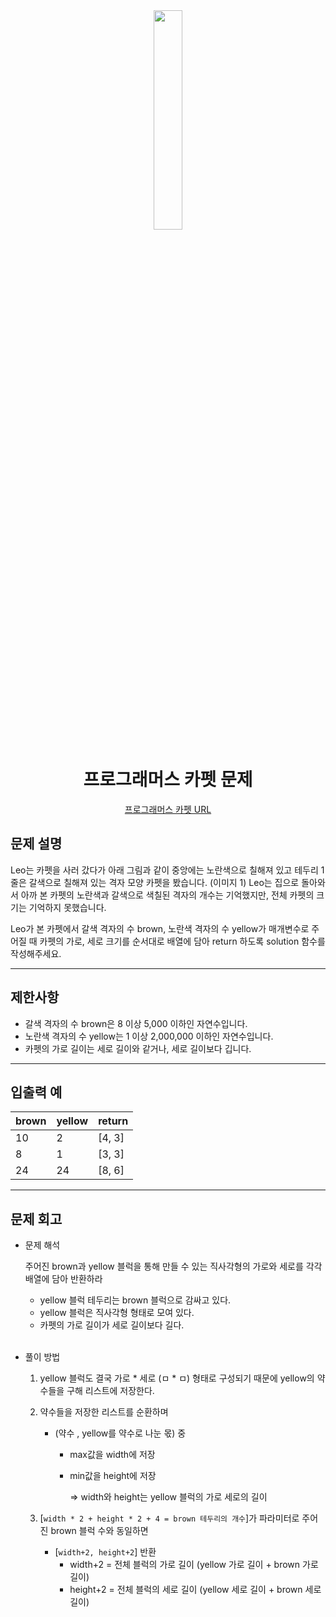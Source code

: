 <div align="center">
<img src="" width = "30%" height="30%">

# 프로그래머스 카펫 문제
[프로그래머스 카펫 URL](https://school.programmers.co.kr/learn/courses/30/lessons/42842)



</div>



## 문제 설명
Leo는 카펫을 사러 갔다가 아래 그림과 같이 중앙에는 노란색으로 칠해져 있고 테두리 1줄은 갈색으로 칠해져 있는 격자 모양 카펫을 봤습니다.
(이미지 1)
Leo는 집으로 돌아와서 아까 본 카펫의 노란색과 갈색으로 색칠된 격자의 개수는 기억했지만, 전체 카펫의 크기는 기억하지 못했습니다.

Leo가 본 카펫에서 갈색 격자의 수 brown, 노란색 격자의 수 yellow가 매개변수로 주어질 때 카펫의 가로, 세로 크기를 순서대로 배열에 담아 return 하도록 solution 함수를 작성해주세요.

---

## 제한사항
* 갈색 격자의 수 brown은 8 이상 5,000 이하인 자연수입니다.
* 노란색 격자의 수 yellow는 1 이상 2,000,000 이하인 자연수입니다.
* 카펫의 가로 길이는 세로 길이와 같거나, 세로 길이보다 깁니다.

---
## 입출력 예

|brown|yellow|return|
|---|---|---|
|10|	2|	[4, 3]|
|8|	1|	[3, 3]|
|24|	24|	[8, 6]|


---
## 문제 회고

* 문제 해석
    
    주어진 brown과 yellow 블럭을 통해 만들 수 있는 직사각형의 가로와 세로를 각각 배열에 담아 반환하라
    * yellow 블럭 테두리는 brown 블럭으로 감싸고 있다.
    * yellow 블럭은 직사각형 형태로 모여 있다.
    * 카펫의 가로 길이가 세로 길이보다 길다.
    
    

    <br>

* 풀이 방법
    
    1. yellow 블럭도 결국 가로 * 세로 (ㅁ * ㅁ) 형태로 구성되기 때문에 yellow의 약수들을 구해 리스트에 저장한다.
    2. 약수들을 저장한 리스트를 순환하며 
       * (약수 , yellow를 약수로 나눈 몫) 중 
         * max값을 width에 저장
         * min값을 height에 저장

            => width와 height는 yellow 블럭의 가로 세로의 길이

    3. [`width * 2 + height * 2 + 4 = brown 테두리의 개수`]가 파라미터로 주어진 brown 블럭 수와 동일하면 
        * [`width+2, height+2`] 반환
          * width+2 = 전체 블럭의 가로 길이 (yellow 가로 길이 + brown 가로 길이)
          * height+2 = 전체 블럭의 세로 길이 (yellow 세로 길이 + brown 세로 길이)
        
        
    



